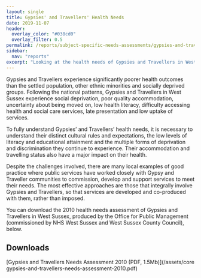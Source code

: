 ```yaml
---
layout: single 
title: Gypsies' and Travellers' Health Needs 
date: 2019-11-07
header:
  overlay_color: "#038cd0"
  overlay_filter: 0.5
permalink: /reports/subject-specific-needs-assessments/gypsies-and-travellers/
sidebar:
  nav: "reports"
excerpt: "Looking at the health needs of Gypsies and Travellers in West Sussex."
---
```


Gypsies and Travellers experience significantly poorer health outcomes than the settled population, other ethnic minorities and socially deprived groups. Following the national patterns, Gypsies and Travellers in West Sussex experience social deprivation, poor quality accommodation, uncertainty about being moved on, low health literacy, difficulty accessing health and social care services, late presentation and low uptake of services.

To fully understand Gypsies’ and Travellers’ health needs, it is necessary to understand their distinct cultural rules and expectations, the low levels of literacy and educational attainment and the multiple forms of deprivation and discrimination they continue to experience. Their accommodation and travelling status also have a major impact on their health.

Despite the challenges involved, there are many local examples of good practice where public services have worked closely with Gypsy and Traveller communities to commission, develop and support services to meet their needs. The most effective approaches are those that integrally involve Gypsies and Travellers, so that services are developed and co-produced with them, rather than imposed.

You can download the 2010 health needs assessment of Gypsies and Travellers in West Sussex, produced by the Office for Public Management (commissioned by NHS West Sussex and West Sussex County Council), below.

## Downloads

[Gypsies and Travellers Needs Assessment 2010 (PDF, 1.5Mb)](/assets/core gypsies-and-travellers-needs-assessment-2010.pdf)
